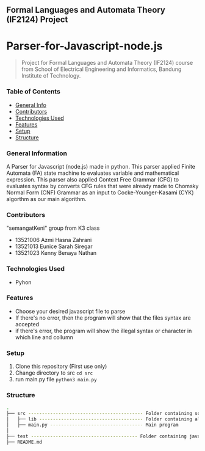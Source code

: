 ## Formal Languages and Automata Theory (IF2124) Project
# Parser-for-Javascript-node.js
> Project for Formal Languages and Automata Theory (IF2124) course from School of Electrical Engineering and Informatics, Bandung Institute of Technology.

### Table of Contents
* [General Info](#general-information)
* [Contributors](#contributors)
* [Technologies Used](#technologies-used)
* [Features](#features)
* [Setup](#setup)
* [Structure](#structure)

### General Information
A Parser for Javascript (node.js) made in python. This parser applied Finite Automata (FA) state machine to evaluates variable and mathematical expression. 
This parser also applied Context Free Grammar (CFG) to evaluates syntax by converts CFG rules that were already made to Chomsky Normal Form (CNF) Grammar as an input to Cocke-Younger-Kasami (CYK) algorthm as our main algorithm.

### Contributors 
"semangatKeni" group from K3 class
- 13521006 Azmi Hasna Zahrani
- 13521013 Eunice Sarah Siregar
- 13521023 Kenny Benaya Nathan

### Technologies Used
- Pyhon

### Features
- Choose your desired javascript file to parse
- If there's no error, then the program will show that the files syntax are accepted
- if there's error, the program will show the illegal syntax or character in which line and collumn

### Setup
1. Clone this repository (First use only)
2. Change directory to src ```cd src```
3. run main.py file ```python3 main.py```

### Structure
```bash
.
├── src ------------------------------------------ Folder containing source files
│   ├── lib -------------------------------------- Folder containing algorithm and grammar
│   ├── main.py ---------------------------------- Main program
│ 
├── test --------------------------------------- Folder containing javascript files for testing
├── README.md
```
